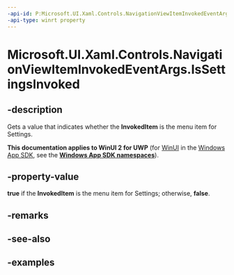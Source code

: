 ```yaml
---
-api-id: P:Microsoft.UI.Xaml.Controls.NavigationViewItemInvokedEventArgs.IsSettingsInvoked
-api-type: winrt property
---
```

<!-- Property syntax.
public bool IsSettingsInvoked { get; }
-->

# Microsoft.UI.Xaml.Controls.NavigationViewItemInvokedEventArgs.IsSettingsInvoked


## -description

Gets a value that indicates whether the **InvokedItem** is the menu item for Settings.


**This documentation applies to WinUI 2 for UWP** (for [WinUI](/windows/apps/winui/winui3/) in the [Windows App SDK](/windows/apps/windows-app-sdk/), see the **[Windows App SDK namespaces](/windows/windows-app-sdk/api/winrt/)**).

## -property-value

**true** if the **InvokedItem** is the menu item for Settings; otherwise, **false**.


## -remarks


## -see-also


## -examples


